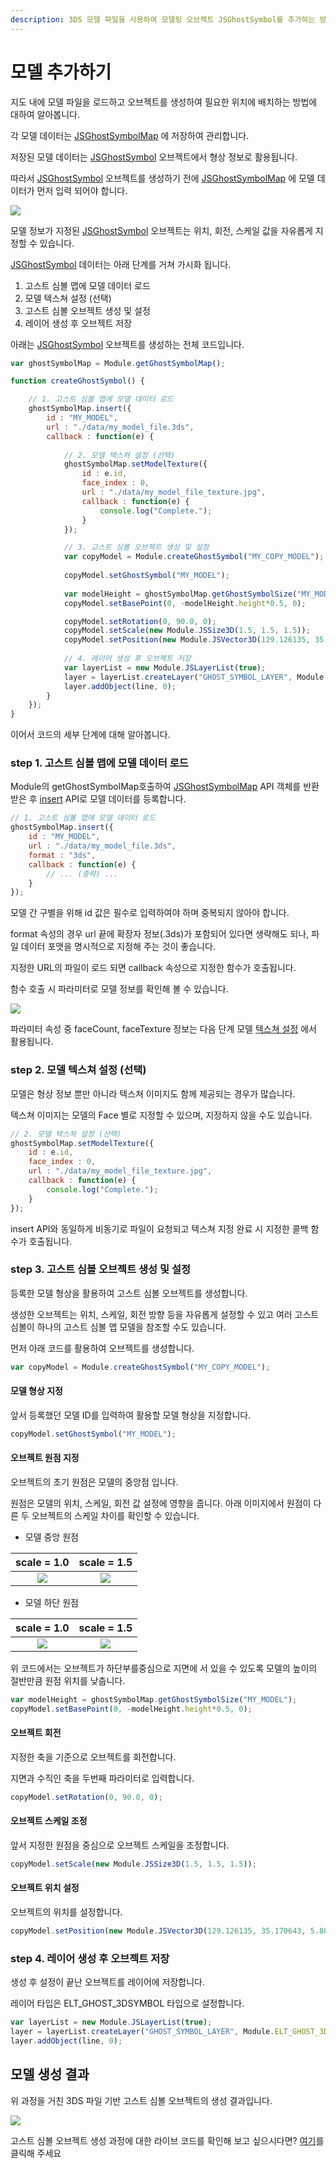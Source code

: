 ```yaml
---
description: 3DS 모델 파일을 사용하여 모델링 오브젝트 JSGhostSymbol를 추가하는 방법에 대해 소개합니다.
---
```


# 모델 추가하기

지도 내에 모델 파일을 로드하고 오브젝트를 생성하여 필요한 위치에 배치하는 방법에 대하여 알아봅니다.

각 모델 데이터는 [JSGhostSymbolMap](../object/jsghostsymbolmap.md) 에 저장하여 관리합니다.

저장된 모델 데이터는 [JSGhostSymbol](../object/jsghostsymbol.md) 오브젝트에서 형상 정보로 활용됩니다.

따라서 [JSGhostSymbol](../object/jsghostsymbol.md) 오브젝트를 생성하기 전에 [JSGhostSymbolMap](../object/jsghostsymbolmap.md) 에 모델 데이터가 먼저 입력 되어야 합니다.

![](../.gitbook/assets/ghostsymbol.png)

모델 정보가 지정된 [JSGhostSymbol](../object/jsghostsymbol.md) 오브젝트는 위치, 회전, 스케일 값을 자유롭게 지정할 수 있습니다.

[JSGhostSymbol](../object/jsghostsymbol.md) 데이터는 아래 단계를 거쳐 가시화 됩니다.

1. 고스트 심볼 맵에 모델 데이터 로드
2. 모델 텍스쳐 설정 (선택)
3. 고스트 심볼 오브젝트 생성 및 설정
4. 레이어 생성 후 오브젝트 저장

아래는 [JSGhostSymbol](../object/jsghostsymbol.md) 오브젝트를 생성하는 전체 코드입니다.

```javascript
var ghostSymbolMap = Module.getGhostSymbolMap();

function createGhostSymbol() {

    // 1. 고스트 심볼 맵에 모델 데이터 로드
    ghostSymbolMap.insert({
        id : "MY_MODEL",
        url : "./data/my_model_file.3ds",
        callback : function(e) {
			
            // 2. 모델 텍스쳐 설정 (선택)
            ghostSymbolMap.setModelTexture({
                id : e.id,
                face_index : 0,
                url : "./data/my_model_file_texture.jpg",
                callback : function(e) {
                    console.log("Complete.");
                }
            });

            // 3. 고스트 심볼 오브젝트 생성 및 설정
            var copyModel = Module.createGhostSymbol("MY_COPY_MODEL");
	
            copyModel.setGhostSymbol("MY_MODEL");
     
            var modelHeight = ghostSymbolMap.getGhostSymbolSize("MY_MODEL");
            copyModel.setBasePoint(0, -modelHeight.height*0.5, 0);

            copyModel.setRotation(0, 90.0, 0);
            copyModel.setScale(new Module.JSSize3D(1.5, 1.5, 1.5));
            copyModel.setPosition(new Module.JSVector3D(129.126135, 35.170643, 5.807222));
            
            // 4. 레이어 생성 후 오브젝트 저장
            var layerList = new Module.JSLayerList(true);
            layer = layerList.createLayer("GHOST_SYMBOL_LAYER", Module.ELT_GHOST_3DSYMBOL);
            layer.addObject(line, 0);
        }
    });
}
```

이어서 코드의 세부 단계에 대해 알아봅니다.

### step 1. 고스트 심볼 맵에 모델 데이터 로드

Module의 getGhostSymbolMap호출하여 [JSGhostSymbolMap](../object/jsghostsymbolmap.md) API 객체를 반환 받은 후 [insert](../object/jsghostsymbolmap.md#insert-option-string) API로 모델 데이터를 등록합니다.

```javascript
// 1. 고스트 심볼 맵에 모델 데이터 로드
ghostSymbolMap.insert({
    id : "MY_MODEL",
    url : "./data/my_model_file.3ds",
    format : "3ds",
    callback : function(e) {
        // ... (중략) ...
    }
});
```

모델 간 구별을 위해 id 값은 필수로 입력하여야 하며 중복되지 않아야 합니다.

format 속성의 경우 url 끝에 확장자 정보(.3ds)가 포함되어 있다면 생략해도 되나, 파일 데이터 포맷을 명시적으로 지정해 주는 것이 좋습니다.

지정한 URL의 파일이 로드 되면 callback 속성으로 지정한 함수가 호출됩니다.

함수 호출 시 파라미터로 모델 정보를 확인해 볼 수 있습니다.

![](../.gitbook/assets/image.png)

파라미터 속성 중 faceCount, faceTexture 정보는 다음 단계 모델 [텍스쳐 설정](tutorial\_ghostsymbol.md#step-2.) 에서 활용됩니다.

### step 2. 모델 텍스쳐 설정 (선택)

모델은 형상 정보 뿐만 아니라 텍스쳐 이미지도 함께 제공되는 경우가 많습니다.

텍스쳐 이미지는 모델의 Face 별로 지정할 수 있으며, 지정하지 않을 수도 있습니다.

```javascript
// 2. 모델 텍스쳐 설정 (선택)
ghostSymbolMap.setModelTexture({
    id : e.id,
    face_index : 0,
    url : "./data/my_model_file_texture.jpg",
    callback : function(e) {
    	console.log("Complete.");
    }
});
```

insert API와 동일하게 비동기로 파일이 요청되고 텍스쳐 지정 완료 시 지정한 콜백 함수가 호출됩니다.

### step 3. 고스트 심볼 오브젝트 생성 및 설정

등록한 모델 형상을 활용하여 고스트 심볼 오브젝트를 생성합니다.

생성한 오브젝트는 위치, 스케일, 회전 방향 등을 자유롭게 설정할 수 있고 여러 고스트 심볼이 하나의 고스트 심볼 맵 모델을 참조할 수도 있습니다.

먼저 아래 코드를 활용하여 오브젝트를 생성합니다.

```javascript
var copyModel = Module.createGhostSymbol("MY_COPY_MODEL");
```

#### 모델 형상 지정

앞서 등록했던 모델 ID를 입력하여 활용할 모델 형상을 지정합니다.

```javascript
copyModel.setGhostSymbol("MY_MODEL");
```

#### 오브젝트 원점 지정

오브젝트의 초기 원점은 모델의 중앙점 입니다.

원점은 모델의 위치, 스케일, 회전 값 설정에 영향을 줍니다. 아래 이미지에서 원점이 다른 두 오브젝트의 스케일 차이를 확인할 수 있습니다.

* 모델 중앙 원점

|                scale = 1.0               |                scale = 1.5               |
| :--------------------------------------: | :--------------------------------------: |
| ![](../.gitbook/assets/ghostsymbol1.png) | ![](../.gitbook/assets/ghostsymbol2.png) |

* 모델 하단 원점

|                scale = 1.0               |                scale = 1.5               |
| :--------------------------------------: | :--------------------------------------: |
| ![](../.gitbook/assets/ghostsymbol3.png) | ![](../.gitbook/assets/ghostsymbol4.png) |

위 코드에서는 오브젝트가 하단부를중심으로 지면에 서 있을 수 있도록 모델의 높이의 절반만큼 원점 위치를 낮춥니다.

```javascript
var modelHeight = ghostSymbolMap.getGhostSymbolSize("MY_MODEL");
copyModel.setBasePoint(0, -modelHeight.height*0.5, 0);
```

#### 오브젝트 회전

지정한 축을 기준으로 오브젝트를 회전합니다.

지면과 수직인 축을 두번째 파라미터로 입력합니다.

```javascript
copyModel.setRotation(0, 90.0, 0);
```

#### 오브젝트 스케일 조정

앞서 지정한 원점을 중심으로 오브젝트 스케일을 조정합니다.

```javascript
copyModel.setScale(new Module.JSSize3D(1.5, 1.5, 1.5));
```

#### 오브젝트 위치 설정

오브젝트의 위치를 설정합니다.

```javascript
copyModel.setPosition(new Module.JSVector3D(129.126135, 35.170643, 5.807222));
```

### step 4. 레이어 생성 후 오브젝트 저장

생성 후 설정이 끝난 오브젝트를 레이어에 저장합니다.

레이어 타입은 ELT\_GHOST\_3DSYMBOL 타입으로 설정합니다.

```javascript
var layerList = new Module.JSLayerList(true);
layer = layerList.createLayer("GHOST_SYMBOL_LAYER", Module.ELT_GHOST_3DSYMBOL);
layer.addObject(line, 0);
```

## 모델 생성 결과

위 과정을 거친 3DS 파일 기반 고스트 심볼 오브젝트의 생성 결과입니다.

![](../.gitbook/assets/ghostsymbol5.png)

고스트 심볼 오브젝트 생성 과정에 대한 라이브 코드를 확인해 보고 싶으시다면? [여기](http://sandbox.dtwincloud.com/code/main.do?id=object\_ghost\_symbol\_edit)를 클릭해 주세요

